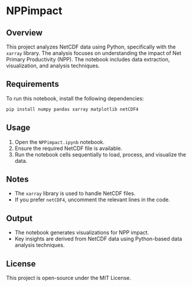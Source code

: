 # NPPimpact

## Overview
This project analyzes NetCDF data using Python, specifically with the `xarray` library. The analysis focuses on understanding the impact of Net Primary Productivity (NPP). The notebook includes data extraction, visualization, and analysis techniques.

## Requirements
To run this notebook, install the following dependencies:

```bash
pip install numpy pandas xarray matplotlib netCDF4
```

## Usage
1. Open the `NPPimpact.ipynb` notebook.
2. Ensure the required NetCDF file is available.
3. Run the notebook cells sequentially to load, process, and visualize the data.

## Notes
- The `xarray` library is used to handle NetCDF files.
- If you prefer `netCDF4`, uncomment the relevant lines in the code.

## Output
- The notebook generates visualizations for NPP impact.
- Key insights are derived from NetCDF data using Python-based data analysis techniques.

## License
This project is open-source under the MIT License.
